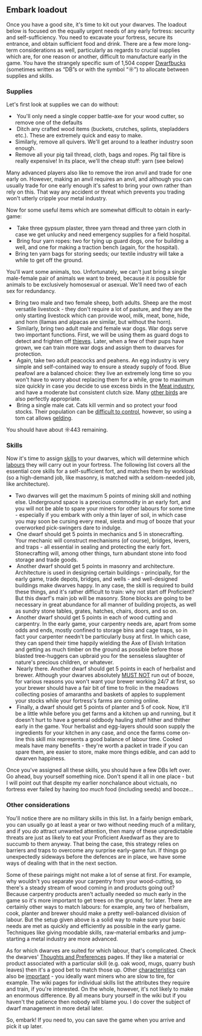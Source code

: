 Embark loadout
--------------

Once you have a good site, it's time to kit out your dwarves. The
loadout below is focused on the equally urgent needs of any early
fortress: security and self-sufficiency. You need to excavate your
fortress, secure its entrance, and obtain sufficient food and drink.
There are a few more long-term considerations as well, particularly as
regards to crucial supplies which are, for one reason or another,
difficult to manufacture early in the game. You have the strangely
specific sum of 1,504 copper [Dwarfbucks](Currency "wikilink")
(sometimes written as “DB”s or with the symbol “☼”) to allocate between
supplies and skills.

### Supplies

Let's first look at supplies we can do without:

-    You'll only need a single copper battle-axe for your wood cutter,
    so remove one of the defaults
-    Ditch any crafted wood items (buckets, crutches, splints,
    stepladders etc.). These are extremely quick and easy to make.
-   Similarly, remove all quivers. We'll get around to a leather
    industry soon enough.
-   Remove all your pig tail thread, cloth, bags and ropes. Pig tail
    fibre is really expensive! In its place, we'll the cheap stuff: yarn
    (see below)

Many advanced players also like to remove the iron anvil and trade for
one early on. However, making an anvil requires an anvil, and although
you can usually trade for one early enough it's safest to bring your own
rather than rely on this. That way any accident or threat which prevents
you trading won't utterly cripple your metal industry.

Now for some useful items which are somewhat difficult to obtain in
early-game:

-    Take three gypsum plaster, three yarn thread and three yarn cloth
    in case we get unlucky and need emergency supplies for a field
    hospital.
-    Bring four yarn ropes: two for tying up guard dogs, one for
    building a well, and one for making a traction bench (again, for the
    hospital).
-   Bring ten yarn bags for storing seeds; our textile industry will
    take a while to get off the ground.

You'll want some animals, too. Unfortunately, we can't just bring a
single male-female pair of animals we want to breed, because it
*is* possible for animals to be exclusively homosexual or
asexual. We'll need two of each sex for redundancy.

-   Bring two male and two female sheep, both adults. Sheep are the most
    versatile livestock - they don't require a lot of pasture, and they
    are the only starting livestock which can provide wool, milk, meat,
    bone, hide, and horn (llamas and alpacas are similar, but without
    the horn).
-    Similarly, bring two adult male and female war dogs. War dogs serve
    two important functions. First, we will be using them as guard dogs
    to detect and frighten off [thieves](Thief "wikilink"). Later, when
    a few of their pups have grown, we can train more war dogs and
    assign them to dwarves for protection.
-    Again, take two adult peacocks and peahens. An egg industry is very
    simple and self-contained way to ensure a steady supply of food.
    Blue peafowl are a balanced choice: they live an extremely long time
    so you won't have to worry about replacing them for a while, grow to
    maximum size quickly in case you decide to use excess birds in the
    [Meat industry](Meat_industry "wikilink"), and have a moderate but
    consistent clutch size. Many [other
    birds](Egg_production#Embark "wikilink") are also perfectly
    appropriate.
-    Bring a single male cat. Cats kill vermin and so protect your food
    stocks. Their population can be [difficult to
    control](Catsplosion "wikilink"), however, so using a tom cat allows
    [gelding](Gelder "wikilink").

You should have about ☼443 remaining.

### Skills

Now it's time to assign [skills](Skill "wikilink") to your dwarves,
which will determine which [labours](Labor "wikilink") they will carry
out in your fortress. The following list covers all the essential core
skills for a self-sufficient fort, and matches them by workload (so a
high-demand job, like masonry, is matched with a seldom-needed job, like
architecture).

-   Two dwarves will get the maximum 5 points of mining skill and
    nothing else. Underground space is a precious commodity in an early
    fort, and you will not be able to spare your miners for other
    labours for some time - especially if you embark with only a thin
    layer of soil, in which case you may soon be cursing every meal,
    siesta and mug of booze that your overworked pick-swingers dare to
    indulge.
-    One dwarf should get 5 points in mechanics and 5 in stonecrafting.
    Your mechanic will construct mechanisms (of course), bridges,
    levers, and traps - all essential in sealing and protecting the
    early fort. Stonecrafting will, among other things, turn abundant
    stone into food storage and trade goods.
-    Another dwarf should get 5 points in masonry and architecture.
    Architecture is used in designing certain buildings - principally,
    for the early game, trade depots, bridges, and wells - and
    well-designed buildings make dwarves happy. In any case, the skill
    is required to build these things, and it's rather difficult to
    train: why not start off Proficient? But this dwarf's main job will
    be masonry. Stone blocks are going to be necessary in great
    abundance for all manner of building projects, as well as sundry
    stone tables, grates, hatches, chairs, doors, and so on.
-    Another dwarf should get 5 points in each of wood cutting and
    carpentry. In the early game, your carpentry needs are, apart from
    some odds and ends, mostly confined to storage bins and cage traps,
    so in fact your carpenter needn't be particularly busy at first. In
    which case, they can spend their time happily wielding the Axe of
    Elvish Irritation and getting as much timber on the ground as
    possible before those blasted tree-huggers can upbraid you for the
    senseless slaughter of nature's precious children, or whatever.
-    Nearly there. Another dwarf should get 5 points in each of
    herbalist and brewer. Although your dwarves absolutely [MUST
    NOT](Thirst "wikilink") run out of booze, for various reasons you
    won't want your brewer working 24/7 at first, so your brewer should
    have a fair bit of time to frolic in the meadows collecting posies
    of amaranths and baskets of apples to supplement your stocks while
    your fortress's farms are coming online.
-    Finally, a dwarf should get 5 points of planter and 5 of cook. Now,
    it'll be a little while before you get farms and a kitchen up and
    running, but it doesn't hurt to have a general oddbody hauling stuff
    hither and thither early in the game. Your herbalist and egg-layers
    should soon supply the ingredients for your kitchen in any case, and
    once the farms come on-line this skill mix represents a good balance
    of labour time. Cooked meals have many benefits - they're worth a
    packet in trade if you can spare them, are easier to store, make
    more things edible, and can add to dwarven happiness.

Once you've assigned all these skills, you should have a few DBs left
over. Go ahead, buy yourself something nice. Don't spend it all in one
place - but I will point out that despite my earlier nonchalance about
victuals, no fortress ever failed by having *too much* food (including
seeds) and booze…

### Other considerations

You'll notice there are no military skills in this list. In a fairly
benign embark, you can usually go at least a year or two without needing
much of a military, and if you *do* attract unwanted attention, then
many of these unpredictable threats are just as likely to eat your
Proficient Axedwarf as they are to succumb to them anyway. That being
the case, this strategy relies on barriers and traps to overcome any
surprise early-game fun. If things go unexpectedly sideways before the
defences are in place, we have some ways of dealing with that in the
next section.

Some of these pairings might not make a lot of sense at first. For
example, why wouldn't you separate your carpentry from your
wood-cutting, so there's a steady stream of wood coming in and products
going out? Because carpentry products aren't actually needed so much
early in the game so it's more important to get trees on the ground, for
later. There are certainly other ways to match labours: for example, any
two of herbalism, cook, planter and brewer should make a pretty
well-balanced division of labour. But the setup given above is a solid
way to make sure your basic needs are met as quickly and efficiently as
possible in the early game. Techniques like giving moodable skills,
raw-material embarks and jump-starting a metal industry are more
advanced.

As for which dwarves are suited for which labour, that's complicated.
Check the dwarves' [Thoughts and
Preferences](Thoughts_and_Preferences "wikilink") pages. If they like a
material or product associated with a particular skill (e.g. oak wood,
mugs, quarry bush leaves) then it's a good bet to match those up. Other
[characteristics](Personality_trait "wikilink") can also be
[important](Attributes "wikilink") - you ideally want miners who are
slow to tire, for example. The wiki pages for individual skills list the
attributes they require and train, if you're interested. On the whole,
however, it's not likely to make an enormous difference. By all means
bury yourself in the wiki but if you haven't the patience then nobody
will blame you. I do cover the subject of dwarf management in more
detail later.

So, embark! If you need to, you can save the game when you arrive and
pick it up later.

